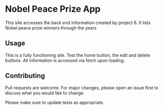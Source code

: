 # Nobel Peace Prize App

This site accesses the back end information created by project 6. It lists Nobel peace prize winners through the years 

## Usage

This is a fully functioning site. Test the home button, the edit and delete buttons. All information is accessed via fetch upon loading.

## Contributing
Pull requests are welcome. For major changes, please open an issue first to discuss what you would like to change.

Please make sure to update tests as appropriate.

